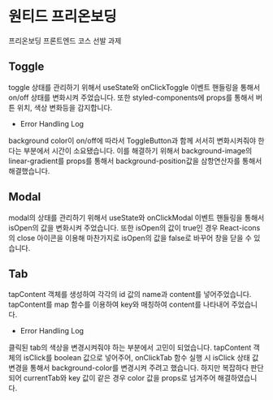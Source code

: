 # 원티드 프리온보딩
 프리온보딩 프론트엔드 코스 선발 과제
 
 ## Toggle
 
 toggle 상태를 관리하기 위해서 useState와 onClickToggle 이벤트 핸들링을 통해서 on/off 상태를 변화시켜 주었습니다.
 또한 styled-components에 props를 통해서 버튼 위치, 색상 변화등을 감지합니다.
 
 - Error Handling Log
 
 background color이 on/off에 따라서 ToggleButton과 함께 서서히 변화시켜줘야 한다는 부분에서 시간이 소요됐습니다.
 이를 해결하기 위해서 background-image의 linear-gradient를 props를 통해서 background-position값을 삼항연산자를 통해서 해결했습니다.
 
  ## Modal
  
  modal의 상태를 관리하기 위해서 useState와 onClickModal 이벤트 핸들링을 통해서 isOpen의 값을 변화시켜 주었습니다.
  또한 isOpen의 값이 true인 경우 React-icons의 close 아이콘을 이용해 마찬가지로 isOpen의 값을 false로 바꾸어 창을 닫을 수 있습니다.
  
 
 ## Tab

tapContent 객체를 생성하여 각각의 id 값의 name과 content를 넣어주었습니다. tapContent를 map 함수를 이용하여 key와 매칭하여 content를 나타내어 주었습니다.

- Error Handling Log

클릭된 tab의 색상을 변경시켜줘야 하는 부분에서 고민이 되었습니다. tapContent 객체의 isClick를 boolean 값으로 넣어주어, onClickTab 함수 실행 시 isClick 상태 값 변경을 통해서 background-color를 변경시켜 주려고 했습니다. 하지만 복잡하다 판단되어 currentTab와 key 값이 같은 경우 color 값을 props로 넘겨주어 해결하였습니다.
 
